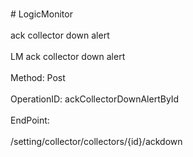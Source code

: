 <br>#     LogicMonitor</br>
<br>ack collector down alert</br>
<br>LM ack collector down alert</br>
<br>Method: Post</br>
<br>OperationID: ackCollectorDownAlertById</br>
<br>EndPoint:</br>
<br>/setting/collector/collectors/{id}/ackdown</br>

